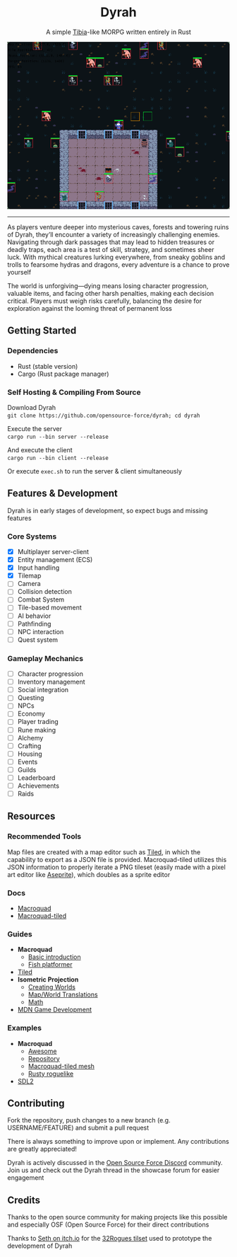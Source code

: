 <div align="center">
    <h1>Dyrah</h1>
    <p>A simple <a href="https://tibia.com">Tibia</a>-like MORPG written entirely in Rust</p>
</div>

![Dyrah Screenshot](assets/screenshot.png)

---  
  
As players venture deeper into mysterious caves, forests and towering ruins of Dyrah, they’ll encounter a variety of increasingly challenging enemies. Navigating through dark passages that may lead to hidden treasures or deadly traps, each area is a test of skill, strategy, and sometimes sheer luck. With mythical creatures lurking everywhere, from sneaky goblins and trolls to fearsome hydras and dragons, every adventure is a chance to prove yourself
  
The world is unforgiving—dying means losing character progression, valuable items, and facing other harsh penalties, making each decision critical. Players must weigh risks carefully, balancing the desire for exploration against the looming threat of permanent loss

## Getting Started
### Dependencies
- Rust (stable version)
- Cargo (Rust package manager)

### Self Hosting & Compiling From Source
Download Dyrah  
`git clone https://github.com/opensource-force/dyrah; cd dyrah`

Execute the server  
`cargo run --bin server --release`

And execute the client  
`cargo run --bin client --release`

Or execute `exec.sh` to run the server & client simultaneously

## Features & Development
Dyrah is in early stages of development, so expect bugs and missing features

### Core Systems
- [x] Multiplayer server-client
- [x] Entity management (ECS)
- [x] Input handling
- [x] Tilemap
- [ ] Camera
- [ ] Collision detection
- [ ] Combat System
- [ ] Tile-based movement
- [ ] AI behavior
- [ ] Pathfinding
- [ ] NPC interaction
- [ ] Quest system

### Gameplay Mechanics
- [ ] Character progression  
- [ ] Inventory management  
- [ ] Social integration  
- [ ] Questing  
- [ ] NPCs  
- [ ] Economy  
- [ ] Player trading  
- [ ] Rune making  
- [ ] Alchemy  
- [ ] Crafting  
- [ ] Housing  
- [ ] Events  
- [ ] Guilds  
- [ ] Leaderboard  
- [ ] Achievements  
- [ ] Raids  
  
## Resources
### Recommended Tools
Map files are created with a map editor such as [Tiled](https://www.mapeditor.org/), in which the capability to export as a JSON file is provided. Macroquad-tiled utilizes this JSON information to properly iterate a PNG tileset (easily made with a pixel art editor like [Aseprite](https://www.aseprite.org/)), which doubles as a sprite editor

### Docs
- [Macroquad](https://docs.rs/macroquad/latest/macroquad/)
- [Macroquad-tiled](https://docs.rs/macroquad-tiled/latest/macroquad_tiled/)

### Guides
- **Macroquad**
    - [Basic introduction](https://www.gyata.ai/rust/macroquad#q-introduction)
    - [Fish platformer](https://macroquad.rs/articles/fish-tutorial/)
- [Tiled](https://not-fl3.github.io/platformer-book/tiled/index.html)
- **Isometric Projection**
    - [Creating Worlds](https://code.tutsplus.com/creating-isometric-worlds-a-primer-for-game-developers--gamedev-6511t)
    - [Map/World Translations](https://github.com/not-fl3/macroquad/pull/598/files)
    - [Math](https://clintbellanger.net/articles/isometric_math/)
- [MDN Game Development](https://developer.mozilla.org/en-US/docs/Games)

### Examples
- **Macroquad**
    - [Awesome](https://github.com/ozkriff/awesome-quads)
    - [Repository](https://github.com/not-fl3/macroquad/tree/master/examples)
    - [Macroquad-tiled mesh](https://github.com/Jakkestt/tiled_quad/blob/main/src/tiled_quad.rs)
    - [Rusty roguelike](https://github.com/rust-gamedev/rust-game-ports/tree/master/rusty_roguelike-macroquad)
- [SDL2](https://github.com/wick3dr0se/sdl-game/)

## Contributing
Fork the repository, push changes to a new branch (e.g. USERNAME/FEATURE) and submit a pull request

There is always something to improve upon or implement. Any contributions are greatly appreciated!

Dyrah is actively discussed in the [Open Source Force Discord](https://opensourceforce.net/discord) community. Join us and check out the Dyrah thread in the showcase forum for easier engagement

## Credits
Thanks to the open source community for making projects like this possible and especially OSF (Open Source Force) for their direct contributions

Thanks to [Seth on itch.io](https://itch.io/profile/sethbb) for the [32Rogues tilset](https://sethbb.itch.io/32rogues) used to prototype the development of Dyrah

